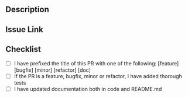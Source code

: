 ## Description

## Issue Link

## Checklist
- [ ] I have prefixed the title of this PR with one of the following: [feature] [bugfix] [minor] [refactor] [doc]
- [ ] If the PR is a feature, bugfix, minor or refactor, I have added thorough tests
- [ ] I have updated documentation both in code and README.md
